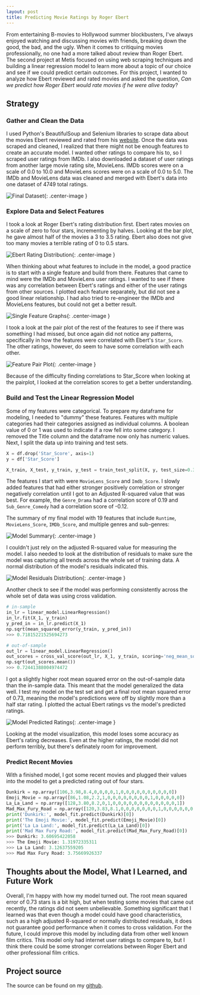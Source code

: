 ```yaml
---  
layout: post  
title: Predicting Movie Ratings by Roger Ebert  
---  
```


From entertaining B-movies to Hollywood summer blockbusters, I've always enjoyed watching and discussing movies with friends, breaking down the good, the bad, and the ugly. When it comes to critiquing movies professionally, no one had a more talked about review than Roger Ebert. The second project at Metis focused on using web scraping techniques and building a linear regression model to learn more about a topic of our choice and see if we could predict certain outcomes. For this project, I wanted to analyze how Ebert reviewed and rated movies and asked the question, *Can* *we* *predict* *how* *Roger* *Ebert* *would* *rate* *movies* *if* *he* *were* *alive* *today*?       

## Strategy  

### Gather and Clean the Data  

I used Python's BeautifulSoup and Selenium libraries to scrape data about the movies Ebert reviewed and rated from his [website](https://www.rogerebert.com). Once the data was scraped and cleaned, I realized that there might not be enough features to create an accurate model. I wanted other ratings to compare his to, so I scraped user ratings from IMDb. I also downloaded a dataset of user ratings from another large movie rating site, MovieLens. IMDb scores were on a scale of 0.0 to 10.0 and MovieLens scores were on a scale of 0.0 to 5.0. The IMDb and MovieLens data was cleaned and merged with Ebert's data into one dataset of 4749 total ratings.

![Final Dataset](https://zachHeick.github.io/images/ebert_final_df.png){: .center-image }    

### Explore Data and Select Features  

I took a look at Roger Ebert's rating distribution first. Ebert rates movies on a scale of zero to four stars, incrementing by halves. Looking at the bar plot, he gave almost half of the movies a 3 to 3.5 rating. Ebert also does not give too many movies a terrible rating of 0 to 0.5 stars.  

![Ebert Rating Distribution](https://zachHeick.github.io/images/ebert_rating_distribution.png){: .center-image }  

When thinking about what features to include in the model, a good practice is to start with a single feature and build from there. Features that came to mind were the IMDb and MovieLens user ratings. I wanted to see if there was any correlation between Ebert's ratings and either of the user ratings from other sources. I plotted each feature separately, but did not see a good linear relationship. I had also tried to re-engineer the IMDb and MovieLens features, but could not get a better result.  

![Single Feature Graphs](https://zachHeick.github.io/images/ebert_single_feature_graphs.png){: .center-image }  

I took a look at the pair plot of the rest of the features to see if there was something I had missed, but once again did not notice any patterns, specifically in how the features were correlated with Ebert's `Star_Score`. The other ratings, however, do seem to have some correlation with each other.

![Feature Pair Plot](https://zachHeick.github.io/images/ebert_pair_plot.png){: .center-image }  

Because of the difficulty finding correlations to Star_Score when looking at the pairplot, I looked at the correlation scores to get a better understanding.  

### Build and Test the Linear Regression Model  

Some of my features were categorical. To prepare my dataframe for modeling, I needed to "dummy" these features. Features with multiple categories had their categories assigned as individual columns. A boolean value of 0 or 1 was used to indicate if a row fell into some category. I removed the Title column and the dataframe now only has numeric values. Next, I split the data up into training and test sets.  
  
```python
X = df.drop('Star_Score', axis=1)
y = df['Star_Score']

X_train, X_test, y_train, y_test = train_test_split(X, y, test_size=0.3, random_state=22)
```  

The features I start with were `MovieLens_Score` and `Imdb_Score`. I slowly added features that had either stronger positively correlation or stronger negatively correlation until I got to an Adjusted R-squared value that was best. For example, the `Genre_Drama` had a correlation score of 0.19 and `Sub_Genre_Comedy` had a correlation score of -0.12.  

The summary of my final model with 19 features that include `Runtime`, `MovieLens_Score`, `IMDb_Score`, and multiple genres and sub-genres:  

![Model Summary](https://zachHeick.github.io/images/ebert_model_summary.png){: .center-image }  

I couldn't just rely on the adjusted R-squared value for measuring the model. I also needed to look at the distribution of residuals to make sure the model was capturing all trends across the whole set of training data. A normal distribution of the model's residuals indicated this.  

![Model Residuals Distribution](https://zachHeick.github.io/images/ebert_residual_distribution.png){: .center-image }  

Another check to see if the model was performing consistently across the whole set of data was using cross validation.  

```python
# in-sample
in_lr = linear_model.LinearRegression()
in_lr.fit(X_1, y_train)
y_pred_in = in_lr.predict(X_1)
np.sqrt(mean_squared_error(y_train, y_pred_in))
>>> 0.71815221525694273

# out-of-sample
out_lr = linear_model.LinearRegression()
out_scores = cross_val_score(out_lr, X_1, y_train, scoring='neg_mean_squared_error', cv = 5) * -1
np.sqrt(out_scores.mean())
>>> 0.72441388004974472
```  

I got a slightly higher root mean squared error on the out-of-sample data than the in-sample data. This meant that the model generalized the data well. I test my model on the test set and get a final root mean squared error of 0.73, meaning the model's predictions were off by slightly more than a half star rating. I plotted the actual Ebert ratings vs the model's predicted ratings.  

![Model Predicted Ratings](https://zachHeick.github.io/images/ebert_model_predictions.png){: .center-image }  

Looking at the model visualization, this model loses some accuracy as Ebert's rating decreases. Even at the higher ratings, the model did not perform terribly, but there's definately room for improvement.

### Predict Recent Movies  

With a finished model, I got some recent movies and plugged their values into the model to get a predicted rating out of four stars.  

```python
Dunkirk = np.array([106,3.98,8.4,0,0,0,0,1,0,0,0,0,0,0,0,0,0,0])
Emoji_Movie = np.array([86,1.08,2.2,1,0,0,0,0,0,0,0,0,1,0,0,0,0,0])
La_La_Land = np.array([128,3.80,8.2,0,1,0,0,0,0,0,0,0,0,0,0,0,0,1])
Mad_Max_Fury_Road = np.array([120,3.83,8.1,0,0,0,0,0,0,0,1,0,0,0,0,0,0,0])
print('Dunkirk:', model_fit.predict(Dunkirk)[0])
print('The Emoji Movie:', model_fit.predict(Emoji_Movie)[0])
print('La La Land:', model_fit.predict(La_La_Land)[0])
print('Mad Max Fury Road:', model_fit.predict(Mad_Max_Fury_Road)[0])
>>> Dunkirk: 3.60695422058
>>> The Emoji Movie: 1.31972335311
>>> La La Land: 3.12637559205
>>> Mad Max Fury Road: 3.75669926337
```  

## Thoughts about the Model, What I Learned, and Future Work  

Overall, I'm happy with how my model turned out. The root mean squared error of 0.73 stars is a bit high, but when testing some movies that came out recently, the ratings did not seem unbelievable. Something significant that I learned was that even though a model could have good characteristics, such as a high adjusted R-squared or normally distributed residuals, it does not guarantee good performance when it comes to cross validation. For the future, I could improve this model by including data from other well known film critics. This model only had internet user ratings to compare to, but I think there could be some stronger correlations between Roger Ebert and other professional film critics.

## Project source  
The source can be found on my [github](https://github.com/ZachHeick/Project_Luther).
